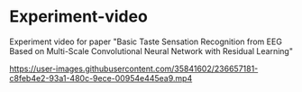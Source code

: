 # Experiment-video
Experiment video for paper "Basic Taste Sensation Recognition from EEG Based on Multi-Scale Convolutional Neural Network with Residual Learning"





https://user-images.githubusercontent.com/35841602/236657181-c8feb4e2-93a1-480c-9ece-00954e445ea9.mp4


